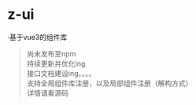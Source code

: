 # z-ui  
·基于vue3的组件库  
>尚未发布至npm  
>持续更新并优化ing  
>接口文档建设ing。。。。  
>支持全局组件库注册，以及局部组件注册（解构方式）  
>详情请看源码  
